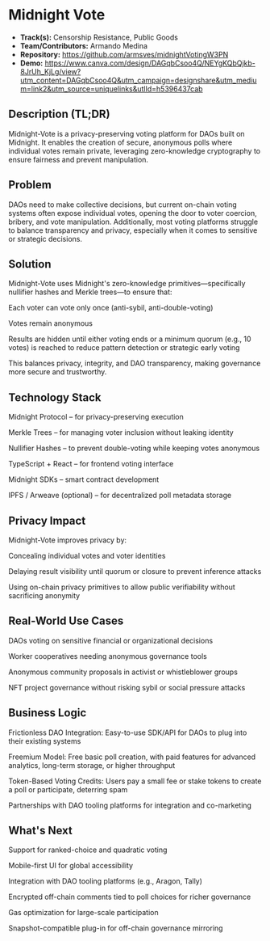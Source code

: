 # Midnight Vote

- **Track(s):** Censorship Resistance, Public Goods
- **Team/Contributors:** Armando Medina
- **Repository:** https://github.com/armsves/midnightVotingW3PN
- **Demo:** https://www.canva.com/design/DAGqbCsoo4Q/NEYgKQbQjkb-8JrUh_KjLg/view?utm_content=DAGqbCsoo4Q&utm_campaign=designshare&utm_medium=link2&utm_source=uniquelinks&utlId=h5396437cab

## Description (TL;DR)
Midnight-Vote is a privacy-preserving voting platform for DAOs built on Midnight. It enables the creation of secure, anonymous polls where individual votes remain private, leveraging zero-knowledge cryptography to ensure fairness and prevent manipulation.

## Problem
DAOs need to make collective decisions, but current on-chain voting systems often expose individual votes, opening the door to voter coercion, bribery, and vote manipulation. Additionally, most voting platforms struggle to balance transparency and privacy, especially when it comes to sensitive or strategic decisions.

## Solution
Midnight-Vote uses Midnight's zero-knowledge primitives—specifically nullifier hashes and Merkle trees—to ensure that:

Each voter can vote only once (anti-sybil, anti-double-voting)

Votes remain anonymous

Results are hidden until either voting ends or a minimum quorum (e.g., 10 votes) is reached to reduce pattern detection or strategic early voting

This balances privacy, integrity, and DAO transparency, making governance more secure and trustworthy.

## Technology Stack
Midnight Protocol – for privacy-preserving execution

Merkle Trees – for managing voter inclusion without leaking identity

Nullifier Hashes – to prevent double-voting while keeping votes anonymous

TypeScript + React – for frontend voting interface

Midnight SDKs – smart contract development

IPFS / Arweave (optional) – for decentralized poll metadata storage

## Privacy Impact
Midnight-Vote improves privacy by:

Concealing individual votes and voter identities

Delaying result visibility until quorum or closure to prevent inference attacks

Using on-chain privacy primitives to allow public verifiability without sacrificing anonymity


## Real-World Use Cases
DAOs voting on sensitive financial or organizational decisions

Worker cooperatives needing anonymous governance tools

Anonymous community proposals in activist or whistleblower groups

NFT project governance without risking sybil or social pressure attacks

## Business Logic
Frictionless DAO Integration: Easy-to-use SDK/API for DAOs to plug into their existing systems

Freemium Model: Free basic poll creation, with paid features for advanced analytics, long-term storage, or higher throughput

Token-Based Voting Credits: Users pay a small fee or stake tokens to create a poll or participate, deterring spam

Partnerships with DAO tooling platforms for integration and co-marketing

## What's Next
Support for ranked-choice and quadratic voting

Mobile-first UI for global accessibility

Integration with DAO tooling platforms (e.g., Aragon, Tally)

Encrypted off-chain comments tied to poll choices for richer governance

Gas optimization for large-scale participation

Snapshot-compatible plug-in for off-chain governance mirroring